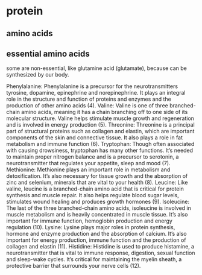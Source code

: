 # protein

## amino acids


## essential amino acids

some are non-essential, like glutamine acid (glutamate), because can be synthesized by our body. 

Phenylalanine: Phenylalanine is a precursor for the neurotransmitters tyrosine, dopamine, epinephrine and norepinephrine. It plays an integral role in the structure and function of proteins and enzymes and the production of other amino acids (4).
Valine: Valine is one of three branched-chain amino acids, meaning it has a chain branching off to one side of its molecular structure. Valine helps stimulate muscle growth and regeneration and is involved in energy production (5).
Threonine: Threonine is a principal part of structural proteins such as collagen and elastin, which are important components of the skin and connective tissue. It also plays a role in fat metabolism and immune function (6).
Tryptophan: Though often associated with causing drowsiness, tryptophan has many other functions. It’s needed to maintain proper nitrogen balance and is a precursor to serotonin, a neurotransmitter that regulates your appetite, sleep and mood (7).
Methionine: Methionine plays an important role in metabolism and detoxification. It’s also necessary for tissue growth and the absorption of zinc and selenium, minerals that are vital to your health (8).
Leucine: Like valine, leucine is a branched-chain amino acid that is critical for protein synthesis and muscle repair. It also helps regulate blood sugar levels, stimulates wound healing and produces growth hormones (9).
Isoleucine: The last of the three branched-chain amino acids, isoleucine is involved in muscle metabolism and is heavily concentrated in muscle tissue. It’s also important for immune function, hemoglobin production and energy regulation (10).
Lysine: Lysine plays major roles in protein synthesis, hormone and enzyme production and the absorption of calcium. It’s also important for energy production, immune function and the production of collagen and elastin (11).
Histidine: Histidine is used to produce histamine, a neurotransmitter that is vital to immune response, digestion, sexual function and sleep-wake cycles. It’s critical for maintaining the myelin sheath, a protective barrier that surrounds your nerve cells (12).
